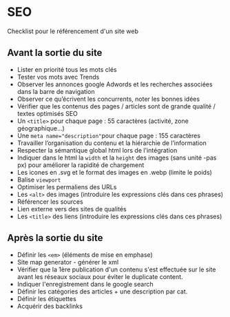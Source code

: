 # SEO
Checklist pour le référencement d'un site web

## Avant la sortie du site

* Lister en priorité tous les mots clés
* Tester vos mots avec Trends
* Observer les annonces google Adwords et les recherches associées dans la barre de navigation
* Observer ce qu’écrivent les concurrents, noter les bonnes idées
* Vérifier que les contenus des pages / articles sont de grande qualité / textes optimisés SEO
* Un `<title>` pour chaque page : 55 caractères (activité, zone géographique...)
* Une `meta name="description"`pour chaque page : 155 caractères
* Travailler l’organisation du contenu et la hiérarchie de l’information
* Respecter la sémantique global html lors de l'intégration
* Indiquer dans le html la `width` et la `height` des images (sans unité -pas px) pour améliorer la rapidité de chargement
* Les icones en .svg et le format des images en .webp (limite le poids) 
* Balise `viewport`
* Optimiser les permaliens des URLs
* Les `<alt>` des images (introduire les expressions clés dans ces phrases)
* Référencer les sources
* Lien externe vers des sites de qualités
* Les `<title>` des liens (introduire les expressions clés dans ces phrases)
  
## Après la sortie du site
  
* Définir les `<em>` (éléments de mise en emphase)
* Site map generator - générer le xml
* Vérifier que la 1ère publication d'un contenu s'est effectuée sur le site avant les réseaux sociaux pour éviter le duplicate content.
* Indiquer l'enregistrement dans le google search
* Définir les catégories des articles + une description par cat.
* Définir les étiquettes
* Acquérir des backlinks
